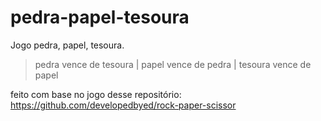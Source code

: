# pedra-papel-tesoura
Jogo pedra, papel, tesoura.

>pedra vence de tesoura |
papel vence de pedra |
tesoura vence de papel 

feito com base no jogo desse repositório: https://github.com/developedbyed/rock-paper-scissor
